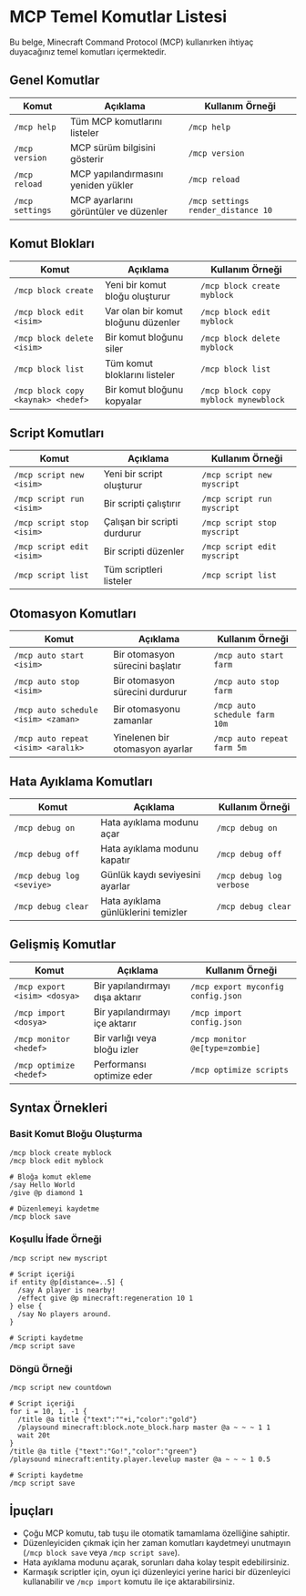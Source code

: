 # MCP Temel Komutlar Listesi

Bu belge, Minecraft Command Protocol (MCP) kullanırken ihtiyaç duyacağınız temel komutları içermektedir.

## Genel Komutlar

| Komut | Açıklama | Kullanım Örneği |
|-------|----------|-----------------|
| `/mcp help` | Tüm MCP komutlarını listeler | `/mcp help` |
| `/mcp version` | MCP sürüm bilgisini gösterir | `/mcp version` |
| `/mcp reload` | MCP yapılandırmasını yeniden yükler | `/mcp reload` |
| `/mcp settings` | MCP ayarlarını görüntüler ve düzenler | `/mcp settings render_distance 10` |

## Komut Blokları

| Komut | Açıklama | Kullanım Örneği |
|-------|----------|-----------------|
| `/mcp block create` | Yeni bir komut bloğu oluşturur | `/mcp block create myblock` |
| `/mcp block edit <isim>` | Var olan bir komut bloğunu düzenler | `/mcp block edit myblock` |
| `/mcp block delete <isim>` | Bir komut bloğunu siler | `/mcp block delete myblock` |
| `/mcp block list` | Tüm komut bloklarını listeler | `/mcp block list` |
| `/mcp block copy <kaynak> <hedef>` | Bir komut bloğunu kopyalar | `/mcp block copy myblock mynewblock` |

## Script Komutları

| Komut | Açıklama | Kullanım Örneği |
|-------|----------|-----------------|
| `/mcp script new <isim>` | Yeni bir script oluşturur | `/mcp script new myscript` |
| `/mcp script run <isim>` | Bir scripti çalıştırır | `/mcp script run myscript` |
| `/mcp script stop <isim>` | Çalışan bir scripti durdurur | `/mcp script stop myscript` |
| `/mcp script edit <isim>` | Bir scripti düzenler | `/mcp script edit myscript` |
| `/mcp script list` | Tüm scriptleri listeler | `/mcp script list` |

## Otomasyon Komutları

| Komut | Açıklama | Kullanım Örneği |
|-------|----------|-----------------|
| `/mcp auto start <isim>` | Bir otomasyon sürecini başlatır | `/mcp auto start farm` |
| `/mcp auto stop <isim>` | Bir otomasyon sürecini durdurur | `/mcp auto stop farm` |
| `/mcp auto schedule <isim> <zaman>` | Bir otomasyonu zamanlar | `/mcp auto schedule farm 10m` |
| `/mcp auto repeat <isim> <aralık>` | Yinelenen bir otomasyon ayarlar | `/mcp auto repeat farm 5m` |

## Hata Ayıklama Komutları

| Komut | Açıklama | Kullanım Örneği |
|-------|----------|-----------------|
| `/mcp debug on` | Hata ayıklama modunu açar | `/mcp debug on` |
| `/mcp debug off` | Hata ayıklama modunu kapatır | `/mcp debug off` |
| `/mcp debug log <seviye>` | Günlük kaydı seviyesini ayarlar | `/mcp debug log verbose` |
| `/mcp debug clear` | Hata ayıklama günlüklerini temizler | `/mcp debug clear` |

## Gelişmiş Komutlar

| Komut | Açıklama | Kullanım Örneği |
|-------|----------|-----------------|
| `/mcp export <isim> <dosya>` | Bir yapılandırmayı dışa aktarır | `/mcp export myconfig config.json` |
| `/mcp import <dosya>` | Bir yapılandırmayı içe aktarır | `/mcp import config.json` |
| `/mcp monitor <hedef>` | Bir varlığı veya bloğu izler | `/mcp monitor @e[type=zombie]` |
| `/mcp optimize <hedef>` | Performansı optimize eder | `/mcp optimize scripts` |

## Syntax Örnekleri

### Basit Komut Bloğu Oluşturma
```
/mcp block create myblock
/mcp block edit myblock

# Bloğa komut ekleme
/say Hello World
/give @p diamond 1

# Düzenlemeyi kaydetme
/mcp block save
```

### Koşullu İfade Örneği
```
/mcp script new myscript

# Script içeriği
if entity @p[distance=..5] {
  /say A player is nearby!
  /effect give @p minecraft:regeneration 10 1
} else {
  /say No players around.
}

# Scripti kaydetme
/mcp script save
```

### Döngü Örneği
```
/mcp script new countdown

# Script içeriği
for i = 10, 1, -1 {
  /title @a title {"text":""+i,"color":"gold"}
  /playsound minecraft:block.note_block.harp master @a ~ ~ ~ 1 1
  wait 20t
}
/title @a title {"text":"Go!","color":"green"}
/playsound minecraft:entity.player.levelup master @a ~ ~ ~ 1 0.5

# Scripti kaydetme
/mcp script save
```

## İpuçları

- Çoğu MCP komutu, tab tuşu ile otomatik tamamlama özelliğine sahiptir.
- Düzenleyiciden çıkmak için her zaman komutları kaydetmeyi unutmayın (`/mcp block save` veya `/mcp script save`).
- Hata ayıklama modunu açarak, sorunları daha kolay tespit edebilirsiniz.
- Karmaşık scriptler için, oyun içi düzenleyici yerine harici bir düzenleyici kullanabilir ve `/mcp import` komutu ile içe aktarabilirsiniz.
